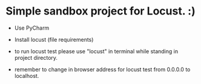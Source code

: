 # Simple sandbox project for Locust. :)

- Use PyCharm
- Install locust (file requirements)

- to run locust test please use "locust" in terminal while standing in project directory.
- remember to change in browser address for locust test from 0.0.0.0 to localhost.